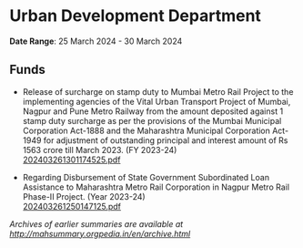 # Urban Development Department

**Date Range**: 25 March 2024 - 30 March 2024


## Funds
- Release of surcharge on stamp duty to Mumbai Metro Rail Project to the implementing agencies of the Vital Urban Transport Project of Mumbai, Nagpur and Pune Metro Railway from the amount deposited against 1 stamp duty surcharge as per the provisions of the Mumbai Municipal Corporation Act-1888 and the Maharashtra Municipal Corporation Act-1949 for adjustment of outstanding principal and interest amount of Rs 1563 crore till March 2023. (FY 2023-24)\
  [202403261301174525.pdf](https://gr.maharashtra.gov.in/Site/Upload/Government%20Resolutions/English/202403261301174525...pdf)

- Regarding Disbursement of State Government Subordinated Loan Assistance to Maharashtra Metro Rail Corporation in Nagpur Metro Rail Phase-II Project. (Year 2023-24)\
  [202403261250147125.pdf](https://gr.maharashtra.gov.in/Site/Upload/Government%20Resolutions/English/202403261250147125.pdf)


*Archives of earlier summaries are available at http://mahsummary.orgpedia.in/en/archive.html*